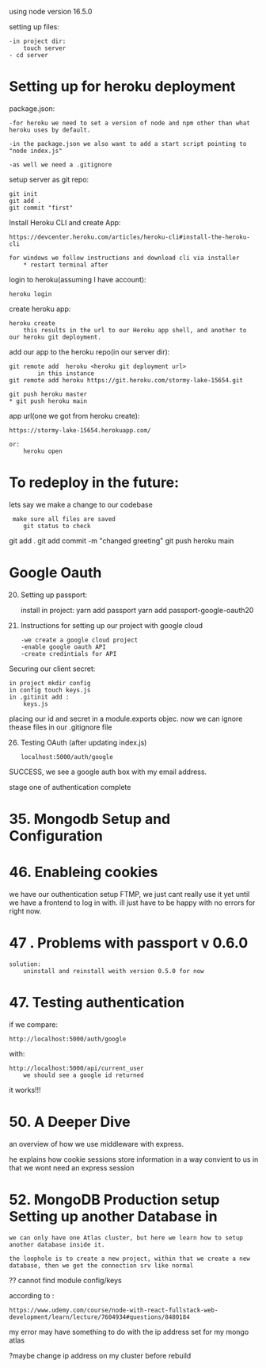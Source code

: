 using node version 16.5.0

setting up files:

    -in project dir:
        touch server
    - cd server

# Setting up for heroku deployment

package.json:

    -for heroku we need to set a version of node and npm other than what heroku uses by default.

    -in the package.json we also want to add a start script pointing to "node index.js"

    -as well we need a .gitignore

setup server as git repo:

    git init
    git add .
    git commit "first"

Install Heroku CLI and create App:

    https://devcenter.heroku.com/articles/heroku-cli#install-the-heroku-cli

    for windows we follow instructions and download cli via installer
        * restart terminal after

login to heroku(assuming I have account):
    
    heroku login

create heroku app:

    heroku create
        this results in the url to our Heroku app shell, and another to our heroku git deployment.

add our app to the heroku repo(in our server dir):

    git remote add  heroku <heroku git deployment url>
            in this instance
    git remote add heroku https://git.heroku.com/stormy-lake-15654.git

    git push heroku master
    * git push heroku main

app url(one we got from heroku create):

    https://stormy-lake-15654.herokuapp.com/

    or:
        heroku open

# To redeploy in the future:

lets say we make a change to our codebase

     make sure all files are saved
        git status to check 

git add .
git add commit -m "changed greeting"
git push heroku main

# Google Oauth

20. Setting up passport:

    install in project:
        yarn add passport
        yarn add passport-google-oauth20

23. Instructions for setting up our project with google cloud

        -we create a google cloud project
        -enable google oauth API
        -create credintials for API

Securing our client secret:

    in project mkdir config
    in config touch keys.js
    in .gitinit add :
        keys.js

placing our id and secret in a module.exports objec. now we can ignore thease files in our .gitignore file 

26. Testing OAuth (after updating index.js)

        localhost:5000/auth/google
SUCCESS, we see a google auth box with my email address.

stage one of authentication complete

# 35. Mongodb Setup and Configuration

# 46. Enableing cookies

we have our outhentication setup FTMP, we just cant really use it yet until we have a frontend to log in with.
ill just have to be happy with no errors for right now. 

# 47 . Problems with passport v 0.6.0

    solution:
        uninstall and reinstall weith version 0.5.0 for now

# 47. Testing authentication

if we compare:

    http://localhost:5000/auth/google

with:

    http://localhost:5000/api/current_user
        we should see a google id returned

it works!!!

# 50. A Deeper Dive

an overview of how we use middleware with express.

he explains how cookie sessions store information in a way convient to us in that we wont need an express session

# 52. MongoDB Production setup Setting up another Database in 

    we can only have one Atlas cluster, but here we learn how to setup another database inside it. 

    the loophole is to create a new project, within that we create a new database, then we get the connection srv like normal

?? cannot find module config/keys

according to :

    https://www.udemy.com/course/node-with-react-fullstack-web-development/learn/lecture/7604934#questions/8480184

my error may have something to do with the ip address set for my mongo atlas

?maybe change ip address on my cluster before rebuild